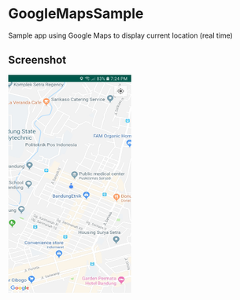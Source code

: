 # GoogleMapsSample
Sample app using Google Maps to display current location (real time)

## Screenshot
<pre>
<img src="Screenshot/Screenshot_20190131-192407_Google Maps Sample.jpg" width="250" height="444">
</pre>
